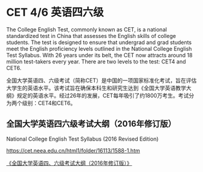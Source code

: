 # CET 4/6 英语四六级

The College English Test, commonly known as CET, is a national standardized test in China that assesses the English skills of college students. The test is designed to ensure that undergrad and grad students meet the English proficiency levels outlined in the National College English Test Syllabus. With 26 years under its belt, the CET now attracts around 18 million test-takers every year. There are two levels to the test: CET4 and CET6.

全国大学英语四、六级考试（简称CET）是中国的一项国家标准化考试，旨在评估大学生的英语水平。该考试旨在确保本科生和研究生达到《全国大学英语教学大纲》规定的英语水平。经过26年的发展，CET每年吸引了约1800万考生。考试分为两个级别：CET4和CET6。

## 全国大学英语四六级考试大纲（2016年修订版）

National College English Test Syllabus (2016 Revised Edition)

https://cet.neea.edu.cn/html1/folder/16113/1588-1.htm

[《全国大学英语四、六级考试大纲（2016年修订版）》](./pdf/《全国大学英语四、六级考试大纲（2016年修订版）》.pdf)
